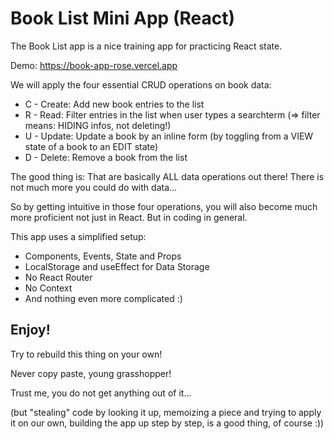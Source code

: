 # Book List Mini App (React)

The Book List app is a nice training app for practicing React state.

Demo: https://book-app-rose.vercel.app

We will apply the four essential CRUD operations on book data:
- C - Create: Add new book entries to the list
- R - Read: Filter entries in the list when user types a searchterm (=> filter means: HIDING infos, not deleting!)
- U - Update: Update a book by an inline form (by toggling from a VIEW state of a book to an EDIT state)
- D - Delete: Remove a book from the list

The good thing is:
That are basically ALL data operations out there! There is not much more you could do with data...

So by getting intuitive in those four operations, you will also become much more proficient not just in React. But in coding in general.

This app uses a simplified setup:
- Components, Events, State and Props
- LocalStorage and useEffect for Data Storage
- No React Router
- No Context
- And nothing even more complicated :)


## Enjoy!

Try to rebuild this thing on your own!

Never copy paste, young grasshopper! 

Trust me, you do not get anything out of it...

(but "stealing" code by looking it up, memoizing a piece and trying to apply it on our own, building the app up step by step, is a good thing, of course :))

